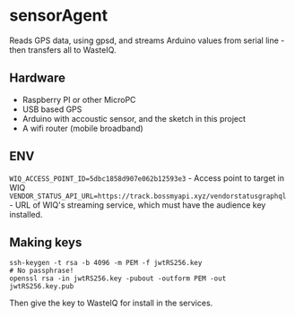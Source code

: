 # sensorAgent
Reads GPS data, using gpsd, and streams Arduino values from serial line - then transfers all to WasteIQ.

## Hardware

* Raspberry PI or other MicroPC
* USB based GPS
* Arduino with accoustic sensor, and the sketch in this project
* A wifi router (mobile broadband)


## ENV

`WIQ_ACCESS_POINT_ID=5dbc1858d907e062b12593e3` - Access point to target in WIQ
`VENDOR_STATUS_API_URL=https://track.bossmyapi.xyz/vendorstatusgraphql` - URL of WIQ's streaming service, which must have the audience key installed. 

## Making keys

```
ssh-keygen -t rsa -b 4096 -m PEM -f jwtRS256.key
# No passphrase!
openssl rsa -in jwtRS256.key -pubout -outform PEM -out jwtRS256.key.pub
```

Then give the key to WasteIQ for install in the services.
